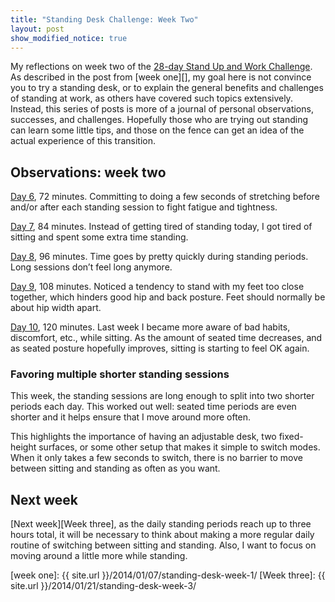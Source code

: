 ```yaml
---
title: "Standing Desk Challenge: Week Two"
layout: post
show_modified_notice: true
---
```


My reflections on week two of the [28-day Stand Up and Work Challenge][challenge]. As described in the post from [week one][], my goal here is not convince you to try a standing desk, or to explain the general benefits and challenges of standing at work, as others have covered such topics extensively. Instead, this series of posts is more of a journal of personal observations, successes, and challenges. Hopefully those who are trying out standing can learn some little tips, and those on the fence can get an idea of the actual experience of this transition.

## Observations: week two

[Day 6][], 72 minutes. Committing to doing a few seconds of stretching before and/or after each standing session to fight fatigue and tightness.

[Day 7][], 84 minutes. Instead of getting tired of standing today, I got tired of sitting and spent some extra time standing.

[Day 8][], 96 minutes. Time goes by pretty quickly during standing periods. Long sessions don’t feel long anymore.

[Day 9][], 108 minutes. Noticed a tendency to stand with my feet too close together, which hinders good hip and back posture. Feet should normally be about hip width apart.

[Day 10][], 120 minutes. Last week I became more aware of bad habits, discomfort, etc., while sitting. As the amount of seated time decreases, and as seated posture hopefully improves, sitting is starting to feel OK again.

### Favoring multiple shorter standing sessions

This week, the standing sessions are long enough to split into two shorter periods each day. This worked out well: seated time periods are even shorter and it helps ensure that I move around more often.

This highlights the importance of having an adjustable desk, two fixed-height surfaces, or some other setup that makes it simple to switch modes. When it only takes a few seconds to switch, there is no barrier to move between sitting and standing as often as you want.

## Next week

[Next week][Week three], as the daily standing periods reach up to three hours total, it will be necessary to think about making a more regular daily routine of switching between sitting and standing. Also, I want to focus on moving around a little more while standing.

[Day 6]: http://deskhacks.com/challenge-day-6/
[Day 7]: http://deskhacks.com/challenge-day-7/
[Day 8]: http://deskhacks.com/challenge-day-8/
[Day 9]: http://deskhacks.com/challenge-day-9/
[Day 10]: http://deskhacks.com/challenge-day-10/
[challenge]: http://deskhacks.com/how-to-finally-make-the-switch-to-a-standing-desk/
[week one]: {{ site.url }}/2014/01/07/standing-desk-week-1/
[Week three]: {{ site.url }}/2014/01/21/standing-desk-week-3/
